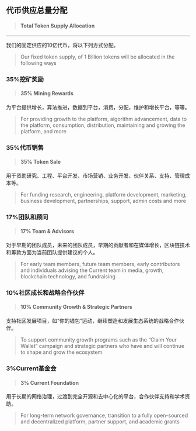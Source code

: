## 代币供应总量分配

> #### Total Token Supply Allocation

---

我们的固定供应的10亿代币，将以下列方式分配。

> Our fixed token supply, of 1 Billion tokens will be allocated in the following ways

### 35%挖矿奖励

> #### **35% Mining Rewards**

为平台提供增长，算法推进，数据到平台，消费，分配，维护和增长平台，等等。

> For providing growth to the platform, algorithm advancement, data to the platform, consumption, distribution, maintaining and growing the platform, and more

### 35%代币销售

> #### 35% Token Sale

用于资助研究、工程、平台开发、市场营销、业务开发、伙伴关系、支持、管理成本等。

> For funding research, engineering, platform development, marketing, business development, partnerships, support, admin costs and more

### 17%团队和顾问

> #### 17% Team & Advisors

对于早期的团队成员，未来的团队成员，早期的贡献者和在媒体增长，区块链技术和筹款方面为当前团队提供建议的个人。

> For early team members, future team members, early contributors and individuals advising the Current team in media, growth, blockchain technology, and fundraising

### 10%社区成长和战略合作伙伴

> #### 10% Community Growth & Strategic Partners

支持社区发展项目，如“你的钱包”运动，继续塑造和发展生态系统的战略合作伙伴。

> To support community growth programs such as the “Claim Your Wallet” campaign and strategic partners who have and will continue to shape and grow the ecosystem

### 3%Current基金会

> #### 3% Current Foundation

用于长期的网络治理，过渡到完全开源和去中心化的平台，合作伙伴支持和学术资助。

> For long-term network governance, transition to a fully open-sourced and decentralized platform, partner support, and academic grants



